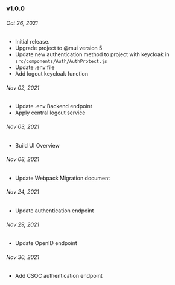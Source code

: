 ### v1.0.0

###### Oct 26, 2021
- Initial release.
- Upgrade project to @mui version 5
- Update new authentication method to project with keycloak in `src/components/Auth/AuthProtect.js`
- Update .env file
- Add logout keycloak function

###### Nov 02, 2021
- Update .env Backend endpoint
- Apply central logout service

###### Nov 03, 2021
- Build UI Overview

###### Nov 08, 2021
- Update Webpack Migration document

###### Nov 24, 2021
- Update authentication endpoint

###### Nov 29, 2021
- Update OpenID endpoint

###### Nov 30, 2021
- Add CSOC authentication endpoint
